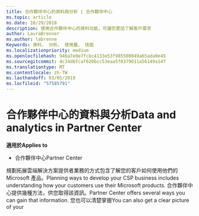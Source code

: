 ```yaml
---
title: 合作夥伴中心的資料與分析 | 合作夥伴中心
ms.topic: article
ms.date: 10/29/2018
description: 使用合作夥伴中心的資料功能，可讓您更加了解客戶需求
author: LauraBrenner
ms.author: labrenne
Keywords: 資料、 分析、 使用量、 技能
ms.localizationpriority: medium
ms.openlocfilehash: 946a7e0e7fcbc4133e53f985508049a65ada0e45
ms.sourcegitcommit: 4c34d6fcaf020bcc53eaa5f0379011a56149a14f
ms.translationtype: MT
ms.contentlocale: zh-TW
ms.lasthandoff: 03/05/2019
ms.locfileid: "57585791"
---
```

# <a name="data-and-analytics-in-partner-center"></a><span data-ttu-id="e6b25-104">合作夥伴中心的資料與分析</span><span class="sxs-lookup"><span data-stu-id="e6b25-104">Data and analytics in Partner Center</span></span>

<span data-ttu-id="e6b25-105">**適用於**</span><span class="sxs-lookup"><span data-stu-id="e6b25-105">**Applies to**</span></span>

- <span data-ttu-id="e6b25-106">合作夥伴中心</span><span class="sxs-lookup"><span data-stu-id="e6b25-106">Partner Center</span></span>

<span data-ttu-id="e6b25-107">規劃拓展雲端解決方案提供者業務的方式包含了解您的客戶如何使用他們的 Microsoft 產品。</span><span class="sxs-lookup"><span data-stu-id="e6b25-107">Planning ways to develop your CSP business includes understanding how your customers use their Microsoft products.</span></span> <span data-ttu-id="e6b25-108">合作夥伴中心提供幾種方法，供您取得該資訊。</span><span class="sxs-lookup"><span data-stu-id="e6b25-108">Partner Center offers several ways you can gain that information.</span></span> <span data-ttu-id="e6b25-109">您也可以清楚掌握</span><span class="sxs-lookup"><span data-stu-id="e6b25-109">You can also get a clear picture of your</span></span> 